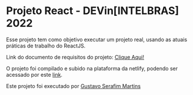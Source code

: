# Projeto React - DEVin[INTELBRAS] 2022


<p>
Esse projeto tem como objetivo executar um projeto real, usando as atuais práticas de trabalho do ReactJS.
</p>

<p>Link do documento de requisitos do projeto: <a href="https://docs.google.com/document/d/1I2-d8po5-iOhYo3RmR1UbGjdvr7uHdOs3gzVRfAjlUg">Clique Aqui!</a></p>

O projeto foi compilado e subido na plataforma da netlify, podendo ser acessado por este <a href="https://unrivaled-klepon-1d65cb.netlify.app/">link</a>.

Este projeto foi executado por <a href="https://www.linkedin.com/in/ogustavomartins/">Gustavo Serafim Martins</a>
